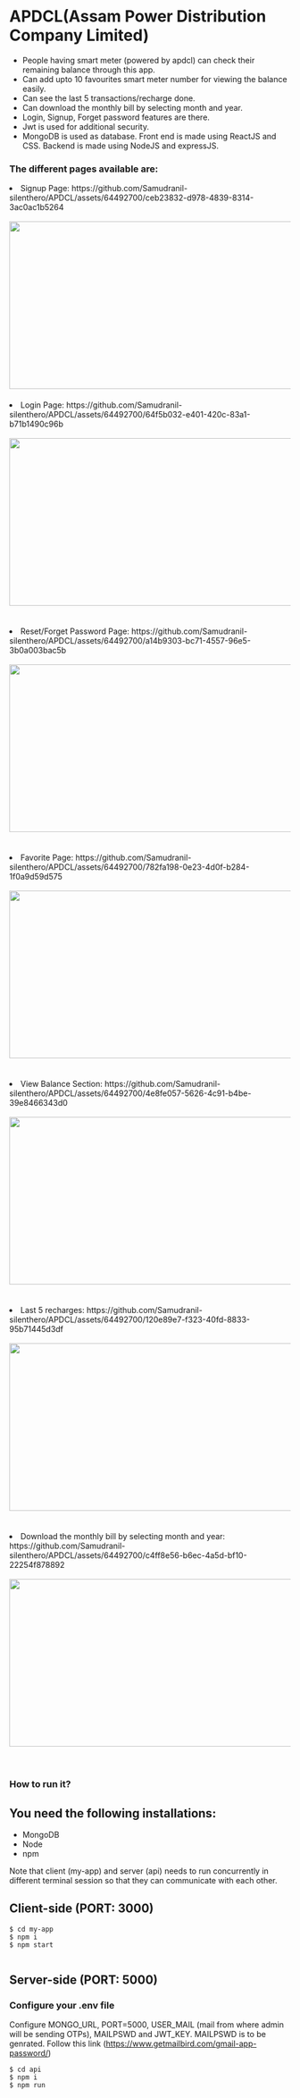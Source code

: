 # APDCL(Assam Power Distribution Company Limited)
<ul>
  <li>People having smart meter (powered by apdcl) can check their remaining balance through this app.
  <li>Can add upto 10 favourites smart meter number for viewing the balance easily. 
  <li>Can see the last 5 transactions/recharge done. 
  <li>Can download the monthly bill by selecting month and year. 
  <li>Login, Signup, Forget password features are there.
  <li>Jwt is used for additional security. 
  <li>MongoDB is used as database. Front end is made using ReactJS and CSS. Backend is made using NodeJS and expressJS.
</ul>

<h3>The different pages available are:</h3>
<li>Signup Page: https://github.com/Samudranil-silenthero/APDCL/assets/64492700/ceb23832-d978-4839-8314-3ac0ac1b5264
<br><br>
<img src="https://github.com/Samudranil-silenthero/APDCL/assets/64492700/ceb23832-d978-4839-8314-3ac0ac1b5264" width="600" height="300"><br><br>
<li>Login Page: https://github.com/Samudranil-silenthero/APDCL/assets/64492700/64f5b032-e401-420c-83a1-b71b1490c96b <br><br>
<img src="https://github.com/Samudranil-silenthero/APDCL/assets/64492700/64f5b032-e401-420c-83a1-b71b1490c96b" width="600" height="300"><br><br><br>
<li>Reset/Forget Password Page: https://github.com/Samudranil-silenthero/APDCL/assets/64492700/a14b9303-bc71-4557-96e5-3b0a003bac5b
 <br><br>
<img src="https://github.com/Samudranil-silenthero/APDCL/assets/64492700/7f558c19-4252-4160-b3fc-8a09b163eb12" width="600" height="300"><br><br><br>
<li>Favorite Page: https://github.com/Samudranil-silenthero/APDCL/assets/64492700/782fa198-0e23-4d0f-b284-1f0a9d59d575
<br><br>
<img src="https://github.com/Samudranil-silenthero/APDCL/assets/64492700/782fa198-0e23-4d0f-b284-1f0a9d59d575" width="600" height="300"><br><br><br>
<li>View Balance Section: https://github.com/Samudranil-silenthero/APDCL/assets/64492700/4e8fe057-5626-4c91-b4be-39e8466343d0
<br><br>
<img src="https://github.com/Samudranil-silenthero/APDCL/assets/64492700/4e8fe057-5626-4c91-b4be-39e8466343d0" width="600" height="300"><br><br><br>
<li>Last 5 recharges: https://github.com/Samudranil-silenthero/APDCL/assets/64492700/120e89e7-f323-40fd-8833-95b71445d3df 
<br><br>
<img src="https://github.com/Samudranil-silenthero/APDCL/assets/64492700/120e89e7-f323-40fd-8833-95b71445d3df" width="600" height="300"><br><br><br>
<li>Download the monthly bill by selecting month and year: https://github.com/Samudranil-silenthero/APDCL/assets/64492700/c4ff8e56-b6ec-4a5d-bf10-22254f878892 
<br><br>
<img src="https://github.com/Samudranil-silenthero/APDCL/assets/64492700/c4ff8e56-b6ec-4a5d-bf10-22254f878892" width="600" height="300"><br><br><br>
  
<h3>How to run it?</h3>

## You need the following installations:
- MongoDB
- Node
- npm

Note that client (my-app) and server (api) needs to run concurrently in different terminal session so that they can communicate with each other.
     
## Client-side (PORT: 3000)
     
```terminal
$ cd my-app
$ npm i   
$ npm start
     
```
## Server-side (PORT: 5000)

### Configure your .env file

Configure MONGO_URL, PORT=5000, USER_MAIL (mail from where admin will be sending OTPs), MAILPSWD and JWT_KEY. MAILPSWD is to be genrated. Follow this link (https://www.getmailbird.com/gmail-app-password/)

```terminal
$ cd api 
$ npm i    
$ npm run 
```
